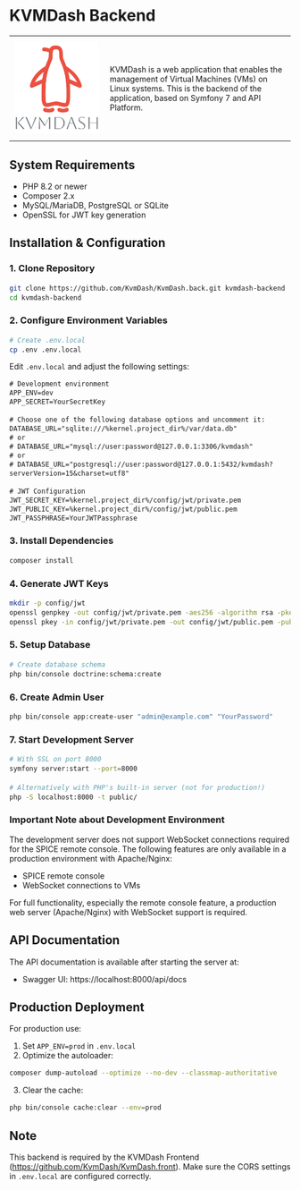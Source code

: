 # KVMDash Backend

<table style="border-collapse: collapse; width: 100%;">
    <tr>
        <td style="width: 150px; padding: 10px; vertical-align: middle;">
            <img src="https://github.com/KvmDash/.github/raw/main/profile/kvmdash.svg" alt="KvmDash Logo" style="max-width: 100%;">
        </td>
        <td style="padding: 10px; vertical-align: middle;">
            KVMDash is a web application that enables the management of Virtual Machines (VMs) on Linux systems. 
            This is the backend of the application, based on Symfony 7 and API Platform.</td>
    </tr>
</table>

## System Requirements

* PHP 8.2 or newer
* Composer 2.x
* MySQL/MariaDB, PostgreSQL or SQLite
* OpenSSL for JWT key generation

## Installation & Configuration

### 1. Clone Repository

```bash
git clone https://github.com/KvmDash/KvmDash.back.git kvmdash-backend
cd kvmdash-backend
```

### 2. Configure Environment Variables

```bash
# Create .env.local
cp .env .env.local
```

Edit `.env.local` and adjust the following settings:

```env
# Development environment
APP_ENV=dev
APP_SECRET=YourSecretKey

# Choose one of the following database options and uncomment it:
DATABASE_URL="sqlite:///%kernel.project_dir%/var/data.db"
# or
# DATABASE_URL="mysql://user:password@127.0.0.1:3306/kvmdash"
# or
# DATABASE_URL="postgresql://user:password@127.0.0.1:5432/kvmdash?serverVersion=15&charset=utf8"

# JWT Configuration
JWT_SECRET_KEY=%kernel.project_dir%/config/jwt/private.pem
JWT_PUBLIC_KEY=%kernel.project_dir%/config/jwt/public.pem
JWT_PASSPHRASE=YourJWTPassphrase
```

### 3. Install Dependencies

```bash
composer install
```

### 4. Generate JWT Keys

```bash
mkdir -p config/jwt
openssl genpkey -out config/jwt/private.pem -aes256 -algorithm rsa -pkeyopt rsa_keygen_bits:4096
openssl pkey -in config/jwt/private.pem -out config/jwt/public.pem -pubout
```

### 5. Setup Database

```bash
# Create database schema
php bin/console doctrine:schema:create
```

### 6. Create Admin User

```bash
php bin/console app:create-user "admin@example.com" "YourPassword"
```

### 7. Start Development Server

```bash
# With SSL on port 8000
symfony server:start --port=8000

# Alternatively with PHP's built-in server (not for production!)
php -S localhost:8000 -t public/
```

### Important Note about Development Environment

The development server does not support WebSocket connections required for the SPICE remote console. 
The following features are only available in a production environment with Apache/Nginx:
- SPICE remote console
- WebSocket connections to VMs

For full functionality, especially the remote console feature, a production web server (Apache/Nginx) 
with WebSocket support is required.


## API Documentation

The API documentation is available after starting the server at:
- Swagger UI: https://localhost:8000/api/docs

## Production Deployment

For production use:

1. Set `APP_ENV=prod` in `.env.local`
2. Optimize the autoloader:
```bash
composer dump-autoload --optimize --no-dev --classmap-authoritative
```
3. Clear the cache:
```bash
php bin/console cache:clear --env=prod
```

## Note

This backend is required by the KVMDash Frontend (https://github.com/KvmDash/KvmDash.front). Make sure the CORS settings in `.env.local` are configured correctly.
